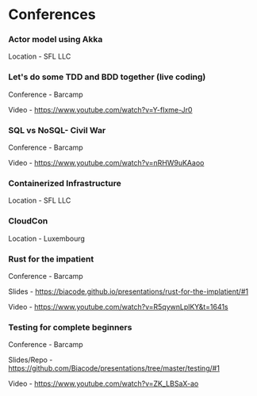 # Conferences
### Actor model using Akka

Location - SFL LLC

### Let's do some TDD and BDD together (live coding)

Conference - Barcamp

Video - https://www.youtube.com/watch?v=Y-fIxme-Jr0

### SQL vs NoSQL- Civil War

Conference - Barcamp

Video - https://www.youtube.com/watch?v=nRHW9uKAaoo

### Containerized Infrastructure

Location - SFL LLC

### CloudCon

Location - Luxembourg

### Rust for the impatient

Conference - Barcamp

Slides - https://biacode.github.io/presentations/rust-for-the-implatient/#1

Video - https://www.youtube.com/watch?v=R5qywnLplKY&t=1641s

### Testing for complete beginners

Conference - Barcamp

Slides/Repo - https://github.com/Biacode/presentations/tree/master/testing/#1

Video - https://www.youtube.com/watch?v=ZK_LBSaX-ao
